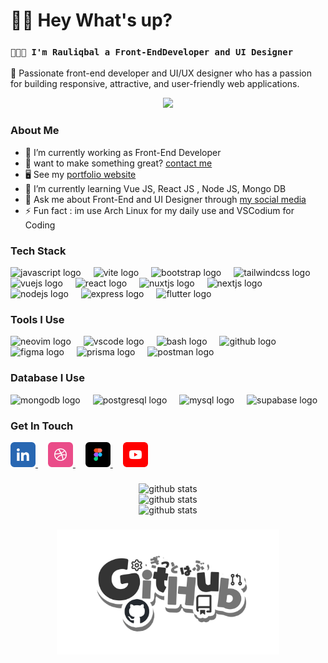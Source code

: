 # 👋🏻 Hey What's up?

### `👨🏻‍💻 I'm Rauliqbal a Front-EndDeveloper and UI Designer`

🚀 Passionate front-end developer and UI/UX designer who has a passion for building responsive, attractive, and user-friendly web applications.

<div align="center">
<img src="https://mir-s3-cdn-cf.behance.net/project_modules/max_1200/79731568097599.5b50bca477735.jpg" />
</div>

### About Me

- 🔭 I’m currently working as Front-End Developer
- 👯 want to make something great? [contact me](https://rauliqbal.my.id/contact)
- 🖥️ See my [portfolio website](https://rauliqbal.my.id)
- 🌱 I’m currently learning Vue JS, React JS , Node JS, Mongo DB
- 💬 Ask me about Front-End and UI Designer through [my social media](https://www.instagram.com/raul.iqbl_/)
- ⚡ Fun fact : im use Arch Linux for my daily use and VSCodium for Coding

### Tech Stack

<div align="left">
  <img src="https://skillicons.dev/icons?i=js" height="40" alt="javascript logo"  />
  <img width="12" />
  <img src="https://skillicons.dev/icons?i=vite" height="40" alt="vite logo"  />
  <img width="12" />
  <img src="https://skillicons.dev/icons?i=bootstrap" height="40" alt="bootstrap logo"  />
  <img width="12" />
  <img src="https://skillicons.dev/icons?i=tailwind" height="40" alt="tailwindcss logo"  />
  <img width="12" />
  <img src="https://skillicons.dev/icons?i=vue" height="40" alt="vuejs logo"  />
  <img width="12" />
  <img src="https://skillicons.dev/icons?i=react" height="40" alt="react logo"  />
  <img width="12" />
  <img src="https://skillicons.dev/icons?i=nuxtjs" height="40" alt="nuxtjs logo"  />
  <img width="12" />
  <img src="https://skillicons.dev/icons?i=nextjs" height="40" alt="nextjs logo"  />
  <img width="12" />
  <img src="https://skillicons.dev/icons?i=nodejs" height="40" alt="nodejs logo"  />
  <img width="12" />
  <img src="https://skillicons.dev/icons?i=express" height="40" alt="express logo"  />
  <img width="12" />
  <img src="https://skillicons.dev/icons?i=flutter" height="40" alt="flutter logo"  />
</div>

### Tools I Use

<div align="left">
  <img src="https://skillicons.dev/icons?i=neovim" height="40" alt="neovim logo"  />
  <img width="12" />
  <img src="https://skillicons.dev/icons?i=vscode" height="40" alt="vscode logo"  />
  <img width="12" />
  <img src="https://skillicons.dev/icons?i=bash" height="40" alt="bash logo"  />
  <img width="12" />
  <img src="https://skillicons.dev/icons?i=github" height="40" alt="github logo"  />
  <img width="12" />
  <img src="https://skillicons.dev/icons?i=figma" height="40" alt="figma logo"  />
  <img width="12" />
  <img src="https://skillicons.dev/icons?i=prisma" height="40" alt="prisma logo"  />
  <img width="12" />
  <img src="https://skillicons.dev/icons?i=postman" height="40" alt="postman logo"  />
</div>

### Database I Use

<div align="left">
  <img src="https://skillicons.dev/icons?i=mongodb" height="40" alt="mongodb logo"  />
  <img width="12" />
  <img src="https://skillicons.dev/icons?i=postgres" height="40" alt="postgresql logo"  />
  <img width="12" />
  <img src="https://skillicons.dev/icons?i=mysql" height="40" alt="mysql logo"  />
  <img width="12" />
  <img src="https://skillicons.dev/icons?i=supabase" height="40" alt="supabase logo"  />
</div>

### Get In Touch

<div align="left">
  <a href="https://www.linkedin.com/in/muhamad-raul-iqbal/" target="_blank">
    <img src="./linkedin.svg" height="40" alt="linkedin logo"  />
  </a>
  <img width="12" />
   <a href="https://dribbble.com/Rauliqbal" target="_blank">
    <img src="./dribbble.svg" height="40" alt="dribble logo"  />
  </a>
  <img width="12" />
  <a href="https://www.figma.com/@rauliqbal" target="_blank">
    <img src="./figma.svg" height="40" alt="figma logo"  />
  </a>
  <img width="12" />
  <a href="https://www.youtube.com/channel/UCklGTRJJjc00lK-qF3L_CRQ" target="_blank">
    <img src="./youtube.svg" height="40" alt="mongodb logo"  />
  </a>
</div>

###

<div align="center">
<img src="https://github-readme-stats.vercel.app/api/top-langs/?username=Rauliqbal&theme=tokyonight&hide_border=false&include_all_commits=false&count_private=false&layout=compact" alt="github stats"/>
<br/>
<img src="https://github-readme-stats.vercel.app/api?username=Rauliqbal&theme=tokyonight&hide_border=false&include_all_commits=false&count_private=false" alt="github stats"/>
<br/>

  <img src="https://github-readme-streak-stats.herokuapp.com/?user=Rauliqbal&theme=tokyonight&hide_border=false" alt="github stats"/>
</div>

###

<div align="center">
<img height="200" src="./GitHub.png" /></div>

